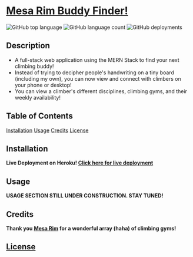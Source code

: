 # [Mesa Rim Buddy Finder!](https://mesa-rim-ec17e5be81fd.herokuapp.com/)

![GitHub top language](https://img.shields.io/github/languages/top/epicasino/mesa-rim-buddy-finder)
![GitHub language count](https://img.shields.io/github/languages/count/epicasino/mesa-rim-buddy-finder)
![GitHub deployments](https://img.shields.io/github/deployments/epicasino/mesa-rim-buddy-finder/mesa-rim?label=deployment)

## Description

- A full-stack web application using the MERN Stack to find your next climbing buddy!
- Instead of trying to decipher people's handwriting on a tiny board (including my own), you can now view and connect with climbers on your phone or desktop!
- You can view a climber's different disciplines, climbing gyms, and their weekly availability!

## Table of Contents

[Installation](#installation)
[Usage](#usage)
[Credits](#credits)
[License](#license)

## Installation

**Live Deployment on Heroku! [Click here for live deployment](https://mesa-rim-ec17e5be81fd.herokuapp.com/)**

## Usage

**USAGE SECTION STILL UNDER CONSTRUCTION. STAY TUNED!**

## Credits

**Thank you [Mesa Rim](https://mesarim.com/) for a wonderful array (haha) of climbing gyms!**

## [License](./LICENSE)

<!-- ## Features

If your project has a lot of features, list them here.

## How to Contribute

If you created an application or package and would like other developers to contribute it, you can include guidelines for how to do so. The Contributor Covenant is an industry standard, but you can always write your own if you'd prefer. -->
